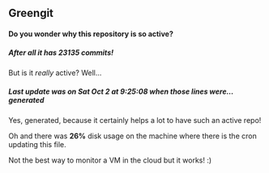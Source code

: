 ## Greengit

#### Do you wonder why this repository is so active?

##### After all it has 23135 commits!

But is it *really* active? Well...

##### Last update was on Sat Oct 2 at 9:25:08 when those lines were... generated

Yes, generated, because it certainly helps a lot to have such an active repo!

Oh and there was **26%** disk usage on the machine
where there is the cron updating this file.

Not the best way to monitor a VM in the cloud but it works! :)
